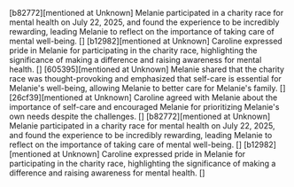 [b82772][mentioned at Unknown] Melanie participated in a charity race for mental health on July 22, 2025, and found the experience to be incredibly rewarding, leading Melanie to reflect on the importance of taking care of mental well-being. []
[b12982][mentioned at Unknown] Caroline expressed pride in Melanie for participating in the charity race, highlighting the significance of making a difference and raising awareness for mental health. []
[605395][mentioned at Unknown] Melanie shared that the charity race was thought-provoking and emphasized that self-care is essential for Melanie's well-being, allowing Melanie to better care for Melanie's family. []
[26cf39][mentioned at Unknown] Caroline agreed with Melanie about the importance of self-care and encouraged Melanie for prioritizing Melanie's own needs despite the challenges. []
[b82772][mentioned at Unknown] Melanie participated in a charity race for mental health on July 22, 2025, and found the experience to be incredibly rewarding, leading Melanie to reflect on the importance of taking care of mental well-being. []
[b12982][mentioned at Unknown] Caroline expressed pride in Melanie for participating in the charity race, highlighting the significance of making a difference and raising awareness for mental health. []
